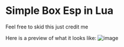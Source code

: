 # Simple Box Esp in Lua

Feel free to skid this just credit me 

Here is a preview of what it looks like:
![image](https://github.com/user-attachments/assets/2a57267a-6499-4813-9f70-b7822610a7a1)


